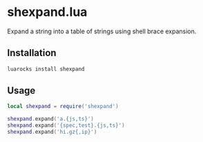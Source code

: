 # shexpand.lua

Expand a string into a table of strings using shell brace expansion.

## Installation

```bash
luarocks install shexpand
```

## Usage

```lua
local shexpand = require('shexpand')

shexpand.expand('a.{js,ts}')
shexpand.expand('{spec,test}.{js,ts}')
shexpand.expand('hi.gz{,ip}')
```
